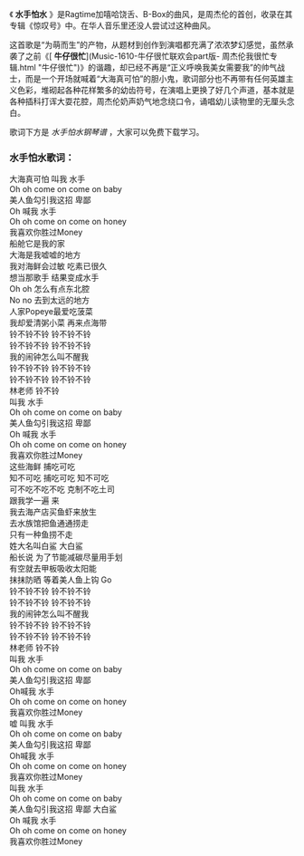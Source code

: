 

《 **水手怕水** 》是Ragtime加嘻哈饶舌、B-Box的曲风，是周杰伦的首创，收录在其专辑《惊叹号》中。在华人音乐里还没人尝试过这种曲风。

这首歌是“为萌而生”的产物，从题材到创作到演唱都充满了浓浓梦幻感觉，虽然承袭了之前《[ **牛仔很忙**](Music-1610-牛仔很忙联欢会part版-
周杰伦我很忙专辑.html
"牛仔很忙")》的谐趣，却已经不再是“正义呼唤我美女需要我”的帅气战士，而是一个开场就喊着“大海真可怕”的胆小鬼，歌词部分也不再带有任何英雄主义色彩，堆砌起各种花样繁多的幼齿符号，在演唱上更换了好几个声道，基本就是各种插科打诨大耍花腔，周杰伦奶声奶气地念绕口令，诵唱幼儿读物里的无厘头念白。

歌词下方是 _水手怕水钢琴谱_ ，大家可以免费下载学习。

### 水手怕水歌词：

大海真可怕 叫我 水手  
Oh oh come on come on baby  
美人鱼勾引我这招 卑鄙  
Oh 喊我 水手  
Oh oh come on come on honey  
我喜欢你胜过Money  
船舱它是我的家  
大海是我嘘嘘的地方  
我对海鲜会过敏 吃素已很久  
想当那歌手 结果变成水手  
Oh oh 怎么有点东北腔  
No no 去到太远的地方  
人家Popeye最爱吃菠菜  
我却爱清粥小菜 再来点海带  
铃不铃不铃 铃不铃不铃  
铃不铃不铃 铃不铃不铃  
我的闹钟怎么叫不醒我  
铃不铃不铃 铃不铃不铃  
铃不铃不铃 铃不铃不铃  
林老师 铃不铃  
叫我 水手  
Oh oh come on come on baby  
美人鱼勾引我这招 卑鄙  
Oh 喊我 水手  
Oh oh come on come on honey  
我喜欢你胜过Money  
这些海鲜 捕吃可吃  
知不可吃 捕吃可吃 知不可吃  
可不吃不吃不吃 克制不吃土司  
跟我学一遍 来  
我去海产店买鱼虾来放生  
去水族馆把鱼通通捞走  
只有一种鱼捞不走  
姓大名叫白鲨 大白鲨  
船长说 为了节能减碳尽量用手划  
有空就去甲板吸收太阳能  
抹抹防晒 等着美人鱼上钩 Go  
铃不铃不铃 铃不铃不铃  
铃不铃不铃 铃不铃不铃  
我的闹钟怎么叫不醒我  
铃不铃不铃 铃不铃不铃  
铃不铃不铃 铃不铃不铃  
林老师 铃不铃  
叫我 水手  
Oh oh come on come on baby  
美人鱼勾引我这招 卑鄙  
Oh喊我 水手  
Oh oh come on come on honey  
我喜欢你胜过Money  
嘘 叫我 水手  
Oh oh come on come on baby  
美人鱼勾引我这招 卑鄙  
Oh喊我 水手  
Oh oh come on come on honey  
我喜欢你胜过Money  
叫我 水手  
Oh oh come on come on baby  
美人鱼勾引我这招 卑鄙 大白鲨  
Oh 喊我 水手  
Oh oh come on come on honey  
我喜欢你胜过Money

